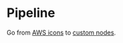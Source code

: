 # Pipeline

Go from [AWS icons](https://reactflow.dev/examples/nodes/custom-node)
to [custom nodes](https://reactflow.dev/examples/nodes/custom-node).
